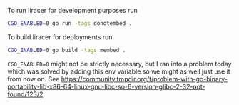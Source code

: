 To run liracer for development purposes run
```sh
CGO_ENABLED=0 go run -tags donotembed .
```

To build liracer for deployments run
```sh
CGO_ENABLED=0 go build -tags membed .
```

`CGO_ENABLED=0` might not be strictly necessary, but I ran into a problem today which was solved by adding this env variable so we might as well just use it from now on. See https://community.tmpdir.org/t/problem-with-go-binary-portability-lib-x86-64-linux-gnu-libc-so-6-version-glibc-2-32-not-found/123/2.